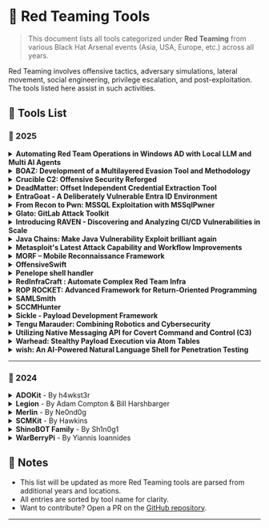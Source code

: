 # 🔴 Red Teaming Tools

> This document lists all tools categorized under **Red Teaming** from various Black Hat Arsenal events (Asia, USA, Europe, etc.) across all years.

Red Teaming involves offensive tactics, adversary simulations, lateral movement, social engineering, privilege escalation, and post-exploitation. The tools listed here assist in such activities.



## 🔧 Tools List

### 📅 2025

<details><summary><strong>Automating Red Team Operations in Windows AD with Local LLM and Multi AI Agents</strong></summary>

📅 **Presented:** [![Tools](https://img.shields.io/badge/Black_Hat_Tools-USA_2025-blue)](https://github.com/UCYBERS/Awesome-BlackHat-Tools)  

🔗 [GitHub](https://github.com/daqcri/deeper-lite/blob/master/python/BenchmarkDatasets/DBLP_ACM/ACM.csv)

📝 **Description:** Modern Red Team assessments in Windows Active Directory (AD) environments often involve navigating a vast array of machines, accounts, making them highly resource-intensive. To streamline these engagements, I developed a prototype automated penetration testing tool that leverages local Large Language Models (LLMs) and specialized AI Agents. Because AD environments often contain large amounts of confidential data, this solution can operate entirely within a closed environment, mitigating the risk of data leakage. I verified that the system runs effectively on a single PC.

A fundamental challenge with local LLMs is that they often lack sufficient domain-specific knowledge, particularly with regard to attacker tools and methodologies. I address this limitation by restricting the set of utilized tools (e.g., Mimikatz, Psexec, PowerView) and designing specialized Agents for each. I also enhance the models' reasoning with Retrieval-Augmented Generation (RAG) pipelines that focus on typical AD attack paths. Each Agent is based on the ReAct model and logs its thought process and executed commands to visualize the flow of reasoning.

Beyond the immediate goal of reducing the effort required for Red Team operations, this research also examines a future threat vector. I anticipate that adversaries will soon embed local LLMs into malware, enabling offline attacks on isolated machines—such as web-isolated hosts or local networks. These attacks do not generate network traffic, thereby evading detection by security appliances that monitor outbound traffic. To evaluate the potential efficacy of local AI-driven automation—given that most Windows devices are equipped only with a CPU—this tool will be tested using a model that runs on the CPU.

</details>

<details><summary><strong>BOAZ: Development of a Multilayered Evasion Tool and Methodology</strong></summary>

📅 **Presented:** [![Tools](https://img.shields.io/badge/Black_Hat_Tools-USA_2025-blue)](https://github.com/UCYBERS/Awesome-BlackHat-Tools)

🔗 [GitHub](https://github.com/ICTMCG/Awesome-Machine-Generated-Text/blob/main/README.md)

📝 **Description:** BOAZ (Bypass, Obfuscate, Adapt, Zero-Trust) evasion was inspired by the concept of multi-layered approach which is the evasive version of defence-in-depth first proposed by at BH USA14 [1]. BOAZ was developed to provide greater control over combinations of evasion methods, enabling more granular evaluations against antivirus and EDR. It is designed to bypass both before and during execution detections that span signature, heuristic and behavioural detection techniques [2].

BOAZ supports both x86/x64 binary (PE) or raw payload as input and output EXE or DLL. It has been tested on separated Window-11 Enterprise, Windows-10 and windows Server 2022 VMs (version: 22H2, 22621.1992) with 14 Desktop AVs and 7 EDRs installed include Windows Defender, Norton, BitDefender, Sophos and ESET. The design of BOAZ evasion is modular, so users can add their own toolset or techniques to the framework. One advantage of this approach is that if a specific technique's signature become known to antivirus, researchers can easily adjust the technique to verify it and either improve or target a new technique to that detection. This process is described as a query-modify-query attack process, where the attacker can improve based on the feedback from black-box engines until their sample is fully undetectable (FUD) [3].

BOAZ is written in C++ and C and uses Python3 as the main linker to integrate all modules. There have been significant improvements implemented since its inception. The new features of the BOAZ evasion tool, set to be released at BH Asia 2025, include two novel process injection primitives, along with newly implemented loaders and behavioural evasion techniques. There will be a major update to the BH USA 2025 version, including some new anti-forensic techniques and more new process injection threadless execution primitives.

</details>

<details><summary><strong>Crucible C2: Offensive Security Reforged</strong></summary>

📅 **Presented:** [![Tools](https://img.shields.io/badge/Black_Hat_Tools-USA_2025-blue)](https://github.com/UCYBERS/Awesome-BlackHat-Tools)  

🔗 **GitHub:** Not Available  
📝 **Description:** Crucible is an extensible, multi-user, cross-platform framework designed for post-exploitation, command and control operations, penetration testing, and red teaming.

It consists of a per-operator client application, a shared teamserver, and supports language-agnostic implants and plugins.

With this release of Crucible, modern extensibility is achieved through in-memory .NET plugins or gRPC-based plugins, enabling remote communication with external applications regardless of language, allowing extensibility that fits both the operator's skill set and needs.

</details>

<details><summary><strong>DeadMatter: Offset Independent Credential Extraction Tool</strong></summary>

📅 **Presented:** [![Tools](https://img.shields.io/badge/Black_Hat_Tools-USA_2025-blue)](https://github.com/UCYBERS/Awesome-BlackHat-Tools)  

🔗 **GitHub:** Not Available  
📝 **Description:** DeadMatter is a specialized tool written in C#, designed to extract sensitive information such as password hashes of active logon sessions, from memory dumps. It employs carving techniques to retrieve credentials from various file types such as process or full memory dumps, either in raw or minidump format, decompressed hibernation files, virtual machine memory files, or other types of files that may contain logon credentials.

This tool is particularly useful for penetration testers, red teamers, and forensic investigators, as it facilitates the analysis of system security vulnerabilities and aids in digital forensic investigations. DeadMatter can be very useful to pentesters and red teamers during their engagements, since they often have to deal with EDR and AV software detecting and/or blocking their attempts to dump the LSASS process memory in the minidump format. The alternative of dumping and exfiltrating a full memory dump is often not an option. As a result, DeadMatter was created to fill the gap and allow the offensive team to parse the memory dump files directly on the victim machine, in order to extract NTLM hashes on the spot.

</details>

<details><summary><strong>EntraGoat - A Deliberately Vulnerable Entra ID Environment</strong></summary>

📅 **Presented:** [![Tools](https://img.shields.io/badge/Black_Hat_Tools-USA_2025-blue)](https://github.com/UCYBERS/Awesome-BlackHat-Tools)  

🔗 **GitHub:** Not Available  
📝 **Description:** EntraGoat is a deliberately vulnerable environment designed to simulate real-world security misconfigurations and attack scenarios in Microsoft Entra ID (formerly Azure Active Directory). Security professionals, researchers, and red teamers can leverage EntraGoat to gain hands-on experience identifying and exploiting identity and access management (IAM) vulnerabilities, privilege escalation paths, and other security flaws specific to cloud-based Entra ID environments.
EntraGoat is tailored specifically to help security practitioners understand and mitigate the risks associated with cloud identity infrastructures. The project provides a CTF-style learning experience, covering a range of misconfigurations, insecure policies, token abuses, and attack paths commonly exploited in real-world Entra ID breaches.
By using EntraGoat, security teams can enhance their skills in Entra ID security, validate detection and response capabilities, and develop effective hardening strategies.

</details>

<details><summary><strong>From Recon to Pwn: MSSQL Exploitation with MSSqlPwner</strong></summary>

📅 **Presented:** [![Tools](https://img.shields.io/badge/Black_Hat_Tools-USA_2025-blue)](https://github.com/UCYBERS/Awesome-BlackHat-Tools)  

🔗 **GitHub:** Not Available  
📝 **Description:** MSSqlPwner is a sophisticated penetration testing arsenal specifically engineered to dominate Microsoft SQL Server environments. Leveraging the extensive capabilities of the Impacket toolkit, MSSqlPwner arms penetration testers with a powerful suite of exploitation techniques, including authentication attacks using Kerberos tickets, NTLM hashes, and clear-text credentials. This versatile tool excels at advanced maneuvers such as NTLM relay attacks, Kerberos and NTLM password bruteforcing, and even direct password extraction via LDAP integration—transforming standard SQL servers into strategic entry points for escalating privileges and lateral network infiltration.

</details>

<details><summary><strong>Glato: GitLab Attack Toolkit</strong></summary>

📅 **Presented:** [![Tools](https://img.shields.io/badge/Black_Hat_Tools-USA_2025-blue)](https://github.com/UCYBERS/Awesome-BlackHat-Tools)  

🔗 **GitHub:** Not Available  
📝 **Description:** CI/CD pipelines are a too often overlooked aspect of the attack surface for many large organizations. Recent tooling has enabled engineers, researchers, and attackers to search GitHub for CI/CD vulnerabilities, but other DevOps platforms, like GitLab, have been left underserved.

Glato (GitLab Attack Toolkit) is an enumeration and attack framework that empowers both blue and red teamers in identifying and exploiting vulnerabilities within GitLab instances.
Glato works across all GitLab environments, including GitLab CE, EE, and GitLab Cloud. The tool is field-tested, having identified attack paths to GitLab Admin, Domain Admin, and Cloud Admin in multiple engagements with real Fortune 500 organizations.

GitLab's CI/CD ecosystem can contain configuration vulnerabilities that expose organizations to token privilege escalation, sensitive data exposure, and arbitrary code execution on self-hosted runners. Glato's enumeration module leverages a personal access token or session cookies to systematically map all accessible repositories, groups, and instance-level resources. Through recursive pipeline workflow analysis, it identifies misconfigurations and vulnerable CI/CD pipelines that create attack paths within and beyond the GitLab environment.

Security practitioners can deploy Glato's attack module to securely exploit these misconfigurations with features including encrypted variable exfiltration via Poisoned Pipeline Execution (PPE) attacks, secrets dumping, and self-hosted runner compromise. The tool's architecture ensures auditability and operational security through selective targeting and clean exfiltration methods.

Glato has already been used in secure assessments and Red Team engagements to escalate privileges and compromise entire cloud environments.


Key Features:
1. Token/Cookie Authentication Analysis: Evaluates permissions and scope of GitLab tokens or session cookies
2. Comprehensive Enumeration: Discovers accessible projects, groups, and resources with their permission levels
3. Branch Protection Analysis: Identifies misconfigurations that could lead to code execution
4. Secret Discovery: Enumerates secrets from multiple sources, including CI/CD variables
5. Runner Enumeration: Identifies potentially accessible self-hosted runners
6. Poisoned Pipeline Execution: Enables secure CI/CD pipeline exploitation with encrypted secrets exfiltration
7. Quality-of-Life Features: Proxy support, SSL verification control, request throttling, cookie-based authentication for SSO environments, and detailed reporting options

Glato provides security professionals with a systematic approach to evaluate GitLab environments and identify CI/CD pipeline risks before malicious actors can exploit them.

</details>

<details><summary><strong>Introducing RAVEN - Discovering and Analyzing CI/CD Vulnerabilities in Scale</strong></summary>

📅 **Presented:** [![Tools](https://img.shields.io/badge/Black_Hat_Tools-USA_2025-blue)](https://github.com/UCYBERS/Awesome-BlackHat-Tools)  

🔗 **GitHub:** Not Available  
📝 **Description:** As the adoption of CI/CD practices continues to grow, securing these pipelines has become increasingly important. However, identifying vulnerabilities in CI/CD pipelines can be daunting, especially at scale. In this talk, we present our tooling, which we have released as open-source software, enabling us to uncover hundreds of vulnerabilities in the CI/CD pipelines of popular open-source projects.

RAVEN (Risk Analysis and Vulnerability Enumeration for CI/CD) is a powerful security tool designed to perform massive scans for GitHub Actions CI workflows and digest the discovered data into a Neo4j database. With RAVEN, we were able to identify and address potential security vulnerabilities in some of the most popular repositories hosted on GitHub, including FreeCodeCamp, Fluent UI by Microsoft, Bazel by Google, and much more.
This tool provides a reliable and scalable solution for security analysis, enabling users to query the database and gain insights about their codebase's security posture.

</details>

<details><summary><strong>Java Chains: Make Java Vulnerability Exploit brilliant again</strong></summary>

📅 **Presented:** [![Tools](https://img.shields.io/badge/Black_Hat_Tools-USA_2025-blue)](https://github.com/UCYBERS/Awesome-BlackHat-Tools)  

🔗 **GitHub:** Not Available  
📝 **Description:** This tool focuses on the Java security domain, dedicated to providing comprehensive Java vulnerability payload generation and exploitation capabilities. It supports practical utilization in various real-world scenarios, covering payload generation for common vulnerabilities like Java deserialization and Hessian deserialization, as well as exploitation of vulnerabilities such as JNDI injection and RMI deserialization.

</details>

<details><summary><strong>Metasploit's Latest Attack Capability and Workflow Improvements</strong></summary>

📅 **Presented:** [![Tools](https://img.shields.io/badge/Black_Hat_Tools-USA_2025-blue)](https://github.com/UCYBERS/Awesome-BlackHat-Tools)  
🔗 **GitHub:** Not Available  
📝 **Description:** Metasploit continues to expand support for Active Directory Certificate Services (AD CS) attacks, as well as its protocol relaying capability and attack workflows for evergreen vulnerabilities. This year, we added support for SMB-to-LDAP relaying and SMB-to-HTTP relaying, as well as support to identify and exploit a number of AD CS flaws (i.e., ESC vulnerabilities). We've also added the new "PoolParty" process injection capability to Windows Meterpreter sessions, along with support for System Center Configuration Manager (SCCM) attack workflows.


This demo will focus on obtaining an LDAP session via SMB relaying, which can then be used to identify ESC vulnerabilities through Metasploit's expanded ldap_vulnerable_cert_finder module. Using the results from the vulnerable cert finder module, we will demonstrate how to detect and exploit ESC15 (the newest ESC vulnerable certificate template flaw) in order to obtain a certificate that can be used to open a Windows Meterpreter session. While opening the Meterpreter session we will demonstrate using Sysmon how the Windows Meterpreter no longer makes calls to CreateRemoteThread and instead uses the PoolParty injection technique to more effectively inject into the target process.

Going back to our LDAP session, we will run a query to identify SCCM servers in the target Active Directory environment. Once identified, we will demonstrate Metasploit's new SCCM attack workflow, which leverages new SMB-to-HTTP relaying capabilities. Using Metasploit's SMB-to-HTTP relay server, we will relay an NTLM authentication attempt for a newly created computer account to the SCCM HTTP authentication server. After successfully authenticating, we will retrieve Network Access Account (NAA) credentials from the SCCM server, as these are often found in domain environments with higher privileges than they require making them a prime target for lateral movement.

</details>

<details><summary><strong>MORF – Mobile Reconnaissance Framework</strong></summary>

📅 **Presented:** [![Tools](https://img.shields.io/badge/Black_Hat_Tools-USA_2025-blue)](https://github.com/UCYBERS/Awesome-BlackHat-Tools)  

🔗 **GitHub:** Not Available  
📝 **Description:** MORF is a versatile, lightweight, and platform-independent offensive mobile security tool that aids security professionals and developers in detecting sensitive information within mobile applications. Often referred to as a "Swiss army knife" for mobile app security, MORF utilizes heuristics-based methods to quickly discover keys, secrets, and other crucial data. Its extensible plugin framework accommodates custom rules and integrations, making it adaptable to specific projects or organizational needs for both Android and iOS environments.

</details>

<details><summary><strong>OffensiveSwift</strong></summary>

📅 **Presented:** [![Tools](https://img.shields.io/badge/Black_Hat_Tools-USA_2025-blue)](https://github.com/UCYBERS/Awesome-BlackHat-Tools)  
🔗 **GitHub:** Not Available  
📝 **Description:** Red teamers often rely on command-line tools for macOS testing, making them highly detectable by endpoint security solutions. OffensiveSwift is a modern offensive framework built entirely in Swift, offering a native approach to macOS adversary emulation. It leverages Swift's direct access to macOS APIs—without invoking traditional shell commands—to minimize observable traces and lower its detection footprint.

Highlights:

- Standalone Binary: Compiles directly into a standalone binary with no external dependencies.
- Reduced Detections: Uses macOS APIs for a more stealthy and efficient operation.
- Flexible TTP Chaining: Provides programmatic interfaces that seamlessly chain TTPs into complex adversary simulations.
- Modular Design: Supports both individual technique testing and the creation of full emulation campaigns.

</details>

<details><summary><strong>Penelope shell handler</strong></summary>

📅 **Presented:** [![Tools](https://img.shields.io/badge/Black_Hat_Tools-USA_2025-blue)](https://github.com/UCYBERS/Awesome-BlackHat-Tools)  

🔗 **GitHub:** [Penelope shell handler](https://gist.github.com/FabioXimenes/17b544471ba4790fcdd289fc190b3467)  
📝 **Description:** Penelope is a shell handler designed to be easy to use and intended to replace netcat when exploiting RCE vulnerabilities. It is compatible with Linux and macOS and requires Python 3.6 or higher. It is a standalone script that does not require any installation or external dependencies, and it is intended to remain this way.

Among the main features are:

* Auto-upgrade shells to PTY (realtime resize included)
* Logging interaction with the targets
* Download files/folders from targets
* Upload local/remote files/folders to targets
* Run scripts on targets and get output on a local file in real time.
* Port Forwarding
* Spawn shells on multiple tabs and/or hosts
* Maintain X amount of active shells per host no matter what
* Multiple sessions
* Multiple listeners
* Can be imported by python3 exploits and get shell on the same terminal

Penelope can work in conjunction with metasploit exploits by disabling the default handler with `set DisablePayloadHandler True`

Currently only Unix shells are fully supported. There is only basic support for Windows shells (netcat-like interaction + logging) and the rest of the features are under way.

</details>

<details><summary><strong>RedInfraCraft : Automate Complex Red Team Infra</strong></summary>

📅 **Presented:** [![Tools](https://img.shields.io/badge/Black_Hat_Tools-USA_2025-blue)](https://github.com/UCYBERS/Awesome-BlackHat-Tools)  

🔗 **GitHub:** Not Available  
📝 **Description:** RedInfraCraft is a powerful FOSS solution for automating the deployment of powerful red team infrastructures. It streamlines the setup and management of :

- Individual Red Team Components (C2, Payload, Redirector Server etc.)
- On-premise / Cloud services re-director support
- Complete Red Team Infrastructure (Redirector Load Balancer C2, Payload server, phishing server etc)
- Phishing Operations
- Infrastructure deployment support in AWS, Azure & GCP Cloud including multi-cloud support.

Dilute your time to setup Red Team Infrastructure in 5 minutes with RedInfraCraft

</details>

<details><summary><strong>ROP ROCKET: Advanced Framework for Return-Oriented Programming</strong></summary>

📅 **Presented:** [![Tools](https://img.shields.io/badge/Black_Hat_Tools-USA_2025-blue)](https://github.com/UCYBERS/Awesome-BlackHat-Tools)  

🔗 [GitHub](https://github.com/Bw3ll/ROP_ROCKET)

📝 **Description:** ROP ROCKET is a groundbreaking, next-generation tool for Return-Oriented Programming (ROP), boasting unparalleled capabilities. This tool introduces several innovative techniques, including a novel approach to invoking Heaven's Gate via ROP, which facilitates the transition from x86 to x64 architecture, and invoking Windows syscalls via ROP to evade Data Execution Prevention (DEP), eliminating the need for less stealthy Windows API functions.

The focal point of this tool is automatic ROP chain generation—constructing complete ROP exploits. Moreover, with this tool, we pioneer several new ROP techniques, including both x86 and x64 Heaven's Gate and using Windows syscalls to bypass DEP. To overcome DEP, we automate chain generation for Windows syscalls NtAllocateVirtualMemory and NtProtectVirtualMemory. In addition, ROP ROCKET can avoid the need to bypass DEP by chaining multiple APIs together to achieve shellcode-like functionality.

For Black Hat Arsenal 2025, we will unveil support for building ROP chains for many new WinAPIs: WinExec, DeleteFileA, CreateToolhelp32Snapshot, URLDownloadToFileA, OpenProcess, Process32First, Process32Next, RegSetKeyValueA, RegCreateKeyA, WriteProcessMemory, HeapCreate, OpenSCManagerA, CreateServiceA, ShellExecuteA, CreateRemoteThread, VirtualAllocEx, TerminateProcess, and CreateProcessA. All will be available via automatic ROP chain construction using patterns with PUSHAD or a combination of PUSHAD coupled with mov dereferences, or the sniper approach.

One of the features of ROP ROCKET is the sheer diversity of possibilities in creating these chains, allowing unique and unusual combinations that traditionally might not be achievable by ROP chain automation. The tool uses extensive emulation to evaluate the fitness of individual ROP gadgets, allowing unusual or longer ROP gadgets to be used. It also builds, emulates, and debugs parts of some ROP chains internally to solve certain problems, allowing for ROP chains to be built with the mov dereference or sniper approach, rather than relying simply on the PUSHAD approach. Distances to certain function parameters can also be dynamically calculated and readjusted with emulation.

Sometimes a ROP chain is feasible only if a ROP gadget's address is free of bad bytes. With ROP ROCKET, we provide a way to obfuscate gadgets, allowing the gadget address to be pushed onto the stack, decoded, and executed at runtime.

ROP ROCKET is built for performance, utilizing multiprocessing to harness a dozen or more cores. It also stores discovered gadgets from previously examined binaries, giving persistence across sessions. With all possible ROP gadgets—our raw ingredients—identified, ROP chains can be formed in seconds.

While ROP can be a complex topic, ROP ROCKET provides powerful capabilities to users. New for Black Hat Arsenal 2025, the tool will support over 100 patterns for different WinAPIs or syscalls, far exceeding the capabilities of other ROP generation tools.

</details>

<details><summary><strong>SAMLSmith</strong></summary>

📅 **Presented:** [![Tools](https://img.shields.io/badge/Black_Hat_Tools-USA_2025-blue)](https://github.com/UCYBERS/Awesome-BlackHat-Tools)  

🔗 **GitHub:** Not Available  
📝 **Description:** SAMLSmith is the go-to tool for penetrating SAML applications with response forging. An evolution of the original tooling developed for proof-of-concept of SAML response forging in Entra ID, SAMLSmith takes further research around SAML response forging and combines it into a tool crafted for offensive scenarios.

While far from new, enterprises continue to not prioritize the security of how SaaS applications integrate or understand best practices for securing them. With many factors at play, SAML response forging can range from extremely difficult to near impossible for a SOC to detect.

SAMLSmith has a lot of tricks up its sleeve, including:
- Multiple identity provider response forging
- AD FS specific response forging mode
- SAML request processing
- InResponseTo support

SAMLSmith can be used in several response forging scenarios where the private key material can be obtained. In demonstration of use, we'll explore using SAMLSmith for performing a Golden SAML attack against AD FS. Further, we'll demonstrate the use of SAMLSmith that ties into new research around response forging, penetrating certain types of SaaS applications with even more stealth.

Using SAMLSmith requires a certain level of knowledge about the target environment, much of which can be gained with other commonly known and used tools that perform reconnaissance against the targeted identity provider.

</details>

<details><summary><strong>SCCMHunter</strong></summary>

📅 **Presented:** [![Tools](https://img.shields.io/badge/Black_Hat_Tools-USA_2025-blue)](https://github.com/UCYBERS/Awesome-BlackHat-Tools)  

🔗 [GitHub](https://github.com/garrettfoster13/sccmhunter/wiki)

📝 **Description:** SCCMHunter is a post-exploitation tool built to streamline identifying, profiling, and attacking SCCM related assets in an Active Directory domain.

In this update, SCCMHunter has received additions to the recon module for site system profiling, the admin module has been extended for more post-exploitation commands, and a new relay module has been built for credential relaying.

The presentation will include a walkthrough of the tool and it's various modules and a demonstrations of how to use the modules for SCCM hierarchy takeover

</details>

<details><summary><strong>Sickle - Payload Development Framework</strong></summary>

📅 **Presented:** [![Tools](https://img.shields.io/badge/Black_Hat_Tools-USA_2025-blue)](https://github.com/UCYBERS/Awesome-BlackHat-Tools)  

🔗 [GitHub](https://github.com/wetw0rk/Sickle)

📝 **Description:** This presentation explores Sickle, a modular and extensible payload development framework designed for offensive security professionals and red teamers. Sickle enhances exploit development by providing a structured approach to crafting highly sophisticated payloads for the modern landscape.

Attendees will gain insight into Sickle's dynamic payload generation and multi-stage execution capabilities. The talk will cover key features such as customizable shellcode, and integration with existing exploitation frameworks.

A live demonstration will showcase how Sickle can be used to generate and deploy payloads tailored to specific target environments, emphasizing its adaptability in real-world engagements.

By the end of the session, participants will understand how to leverage Sickle to craft advanced payloads while adhering to ethical and legal considerations in penetration testing and red teaming.

</details>

<details><summary><strong>Tengu Marauder: Combining Robotics and Cybersecurity</strong></summary>

📅 **Presented:** [![Tools](https://img.shields.io/badge/Black_Hat_Tools-USA_2025-blue)](https://github.com/UCYBERS/Awesome-BlackHat-Tools)  

🔗 **GitHub:** Not Available  
📝 **Description:** The Tengu Marauder, derived from a previous security drone project, is a portable wheeled robot equipped with an ESP32 Marauder, currently in its testing phase. Designed for simplicity and efficiency, the Tengu Marauder serves as an alternative and interactive tool for WiFi network security testing. Its capabilities include WiFi scanning, deauthentication attacks, packet sniffing, and other wireless security tests. The compact design ensures ease of construction and maintenance using readily available parts and straightforward code integration. Essentially an advanced RC robot, the Tengu Marauder operates headless via XBee, providing a fun and engaging platform for testing the security of network-controlled devices over WiFi, such as IoT smart home devices and smaller WiFi-controlled drones like the Ryze Tello. This project would not have been possible without the support of local Philadelphia security organizations and the overall security community.

</details>

<details><summary><strong>Utilizing Native Messaging API for Covert Command and Control (C3)</strong></summary>

📅 **Presented:** [![Tools](https://img.shields.io/badge/Black_Hat_Tools-USA_2025-blue)](https://github.com/UCYBERS/Awesome-BlackHat-Tools)  

🔗 **GitHub:** [Utilizing Native Messaging API for Covert Command and Control (C3)](https://github.com/efchatz/Covert-C2)  
📝 **Description:** Traditional Command and Control (C2) frameworks frequently encounter obstacles in avoiding detection, maintaining persistence, and ensuring resilience against modern security measures. This research introduces Covert C2, an advanced Covert Command and Control (C3) system engineered to enhance operational security while minimizing detection risks through widely used persistence strategies. Covert C2 employs a decentralized infrastructure, enabling compromised machines to autonomously establish communication with the C2 server, thereby ensuring sustained covert operations. Its adaptable design supports various post-exploitation and lateral movement methods, optimizing functionality across different environments. By utilizing the Native Messaging API alongside lightweight evasion techniques, Covert C2 agents demonstrate an exceptionally zero detection rate against top-tier Endpoint Detection and Response (EDR) solutions. A proof-of-concept implementation confirms Covert C2's effectiveness in real-world adversarial scenarios, particularly in executing code for privilege escalation and lateral movement. Our assessment underscores that merging decentralized communication with innovative evasion methods significantly boosts stealth, efficiency, and operational resilience. Furthermore, this study explores Covert C2's post-exploitation capabilities, assesses defensive strategies, and provides practical recommendations for enhancing cybersecurity defenses.

</details>

<details><summary><strong>Warhead: Stealthy Payload Execution via Atom Tables</strong></summary>

📅 **Presented:** [![Tools](https://img.shields.io/badge/Black_Hat_Tools-USA_2025-blue)](https://github.com/UCYBERS/Awesome-BlackHat-Tools)  

🔗 **GitHub:** [Warhead: Stealthy Payload Execution via Atom Tables](https://gist.github.com/Lysak/a0ca30a3e6732d39199b27c170a8cd28)  
📝 **Description:** Warhead is an offensive security tool that leverages Windows Atom Tables to store, retrieve, and execute payloads in a stealthy manner. This technique enables adversaries to place a payload in the Atom Table, use a legitimate process to extract it, and execute it in memory—bypassing traditional detection mechanisms. The first version of Warhead, to be released at Black Hat Arsenal 2025, provides security researchers and red teamers with a novel approach to payload delivery and execution that evades modern security defenses.

</details>

<details><summary><strong>wish: An AI-Powered Natural Language Shell for Penetration Testing</strong></summary>

📅 **Presented:** [![Tools](https://img.shields.io/badge/Black_Hat_Tools-USA_2025-blue)](https://github.com/UCYBERS/Awesome-BlackHat-Tools)  

🔗 **GitHub:** [wish: An AI-Powered Natural Language Shell for Penetration Testing](https://github.com/rtholmes/conf-data/blob/master/data/2011ICSE.json)  
📝 **Description:** wish is an AI-driven shell environment that translates natural language input into executable shell commands, streamlining penetration testing workflows. Traditional penetration testing heavily relies on memorizing commands or copying and pasting from references, which can be inefficient. wish enables security professionals to focus on strategy and situational awareness rather than syntax recall.

Beyond simple command translation, wish integrates a built-in knowledge base that provides contextual recommendations based on previous executions, making it a powerful assistant for both novice and expert penetration testers. It also seamlessly interacts with C2 frameworks, enabling post-exploitation activities such as privilege escalation, lateral movement, and persistence setup through natural language instructions. With its modular design, wish can be extended to support additional tools, making it a flexible and scalable solution for modern penetration testing workflows.

</details>

---
### 📅 2024
<details><summary><strong>ADOKit</strong> - By h4wkst3r</summary>

📅 **Presented:** [![Tools](https://img.shields.io/badge/Black_Hat_Tools-USA_2024-blue)](https://www.blackhat.com/us-24/arsenal/schedule/index.html#adokit-azure-devops-services-attack-toolkit-38148)  
🔗 [GitHub](https://github.com/xforcered/ADOKit)  
📝 **Description:** Azure DevOps Services Attack Toolkit - ADOKit is a toolkit that can be used to attack Azure DevOps Services by taking advantage of the available REST API. The tool allows the user to specify an attack module, along with specifying valid credentials (API key or stolen authentication cookie) for the respective Azure DevOps Services instance. The attack modules supported include reconnaissance, privilege escalation and persistence. ADOKit was built in a modular approach, so that new modules can be added in the future by the information security community.

</details>

<details><summary><strong>Legion</strong> - By Adam Compton & Bill Harshbarger </summary>

📅 **Presented:** [![Tools](https://img.shields.io/badge/Black_Hat_Tools-USA_2017-blue)](http://www.toolswatch.org/2017/06/the-black-hat-arsenal-usa-2017-phenomenal-line-up-announced/)  
🔗 [GitHub](https://github.com/MooseDojo/Legion)  
📝 **Description:** At its core, Legion is a distributed computing application. It is written in python and designed from the ground up to fulfill various IT related needs. Whether you need a way to logically distribute large or complex commands across multiple systems, or if you need a way to remotely administer 1 or more other systems, Legion can help. Legion goes beyond a typical Master/Manager/Slave architecture and makes use of a MeshNetworking approach to help to dynamically route around failed nodes and networking issues. Additionally, it has the ability to allow remote shell access to any node as well as send individual commands to 1 or all of the nodes within the mesh. And of course all the communications are encrypted between the nodes.

</details>

<details><summary><strong>Merlin</strong> - By Ne0nd0g </summary>

📅 **Presented:** [![Tools](https://img.shields.io/badge/Black_Hat_Tools-USA_2018-blue)](https://www.toolswatch.org/2018/05/black-hat-arsenal-usa-2018-the-w0w-lineup)  
🔗 [GitHub](https://github.com/Ne0nd0g/merlin)  
📝 **Description:** Merlin is a cross-platform post-exploitation HTTP/2 Command & Control server and agent written in golang.
An introductory blog post can be found [here](https://medium.com/@Ne0nd0g/introducing-merlin-645da3c635a)

</details>

<details><summary><strong>SCMKit</strong> - By Hawkins </summary>

📅 **Presented:** [![Tools](https://img.shields.io/badge/Black_Hat_Tools-USA_2022-blue)](https://www.blackhat.com/us-22/arsenal/schedule/index.html#scmkit-source-code-management-attack-toolkit-26592)  
🔗 [GitHub](https://github.com/xforcered/SCMKit)  
📝 **Description:** Source Code Management Attack Toolkit - SCMKit is a toolkit that can be used to attack SCM systems. SCMKit allows the user to specify the SCM system and attack module to use, along with specifying valid credentials (username/password or API key) to the respective SCM system. Currently, the SCM systems that SCMKit supports are GitHub Enterprise, GitLab Enterprise and Bitbucket Server. The attack modules supported include reconnaissance, privilege escalation and persistence. SCMKit was built in a modular approach, so that new modules and SCM systems can be added in the future by the information security community.

</details>

<details><summary><strong>ShinoBOT Family</strong> - By Sh1n0g1 </summary>

📅 **Presented:** [![Tools](https://img.shields.io/badge/Black_Hat_Tools-USA_2016-blue)](https://www.toolswatch.org/2016/06/the-black-hat-arsenal-usa-2016-remarkable-line-up)  
🔗 [GitHub](https://github.com/Sh1n0g1/ShinoBOT)  
📝 **Description:** ShinoBOT Family is a malware set to test the security solution / security posture of the organization.

</details>

<details><summary><strong>WarBerryPi</strong> - By Yiannis Ioannides </summary>

📅 **Presented:** [![Tools](https://img.shields.io/badge/Black_Hat_Tools-USA_2016-blue)](https://www.toolswatch.org/2016/06/the-black-hat-arsenal-usa-2016-remarkable-line-up/)  
🔗 [GitHub](https://github.com/secgroundzero/warberry)  
📝 **Description:** WarBerryPi was built to be used as a hardware implant during red teaming scenarios where we want to obtain as much information as possible in a short period of time with being as stealth as possible. Just find a network port and plug it in. The scripts have been designed in a way that the approach is targeted to avoid noise in the network that could lead to detection and to be as efficient as possible. The WarBerry script is a collection of scanning tools put together to provide that functionality.
</details>



## 📌 Notes

- This list will be updated as more Red Teaming tools are parsed from additional years and locations.
- All entries are sorted by tool name for clarity.
- Want to contribute? Open a PR on the [GitHub repository](https://github.com/UCYBERS/Awesome-BlackHat-Tools).

---

